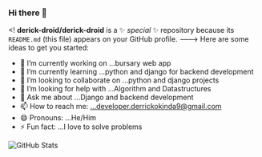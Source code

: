 ### Hi there 👋

<!
**derick-droid/derick-droid** is a ✨ _special_ ✨ repository because its `README.md` (this file) appears on your GitHub profile.
--->
Here are some ideas to get you started:

- 🔭 I’m currently working on ...bursary web app
- 🌱 I’m currently learning ...python and django for backend development
- 👯 I’m looking to collaborate on ...python and django projects
- 🤔 I’m looking for help with ...Algorithm and Datastructures
- 💬 Ask me about ...Django and backend development
- 📫 How to reach me: ...developer.derrickokinda9@gmail.com
- 😄 Pronouns: ...He/Him
- ⚡ Fun fact: ...I love to solve problems 

![GitHub Stats](https://github-readme-stats.vercel.app/api?username=derick-droid&theme=radical) 
